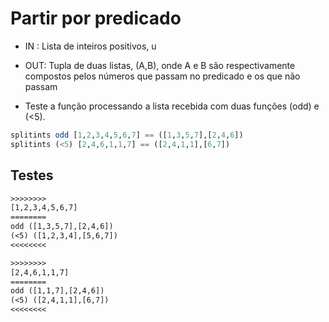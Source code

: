 # Partir por predicado

- IN : Lista de inteiros positivos, u
- OUT: Tupla de duas listas, (A,B), onde A e B são respectivamente compostos pelos números que passam no predicado e os que não passam

- Teste a função processando a lista recebida com duas funções (odd) e (<5).

```hs
splitints odd [1,2,3,4,5,6,7] == ([1,3,5,7],[2,4,6])
splitints (<5) [2,4,6,1,1,7] == ([2,4,1,1],[6,7])
```

## Testes

```txt
>>>>>>>>
[1,2,3,4,5,6,7]
========
odd ([1,3,5,7],[2,4,6])
(<5) ([1,2,3,4],[5,6,7])
<<<<<<<<

>>>>>>>>
[2,4,6,1,1,7]
========
odd ([1,1,7],[2,4,6])
(<5) ([2,4,1,1],[6,7])
<<<<<<<<

```

